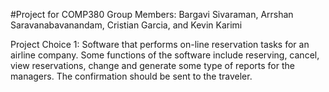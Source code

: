 #Project for COMP380
Group Members: Bargavi Sivaraman, Arrshan Saravanabavanandam, Cristian Garcia, and Kevin Karimi

Project Choice 1:
Software that performs on-line reservation tasks for an airline company. Some functions of the software
include reserving, cancel, view reservations, change and generate some type of reports for the managers. The
confirmation should be sent to the traveler.
